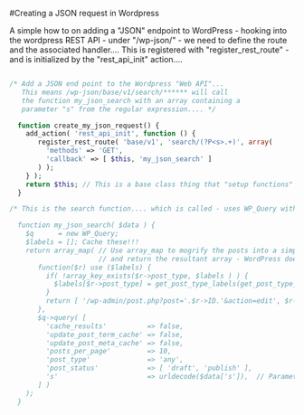 #Creating a JSON request in Wordpress

A simple how to on adding a "JSON" endpoint to WordPress - hooking into the
wordpress REST API - under "/wp-json/" - we need to define the route and the
associated handler.... This is registered with "register_rest_route" - and is
initialized by the "rest_api_init" action....

```php

/* Add a JSON end point to the Wordpress "Web API"...
   This means /wp-json/base/v1/search/****** will call
   the function my_json_search with an array containing a
   parameter "s" from the regular expression.... */

  function create_my_json_request() {
    add_action( 'rest_api_init', function () {
       register_rest_route( 'base/v1', 'search/(?P<s>.+)', array(
         'methods' => 'GET',
         'callback' => [ $this, 'my_json_search' ]
       ) );
    } );
    return $this; // This is a base class thing that "setup functions" are chained so have to return "self"
  }

/* This is the search function.... which is called - uses WP_Query with a parameter of "s" to search posts...

  function my_json_search( $data ) {
    $q      = new WP_Query;
    $labels = []; Cache these!!!
    return array_map( // Use array_map to mogrify the posts into a simpler JSON strucure,
                      // and return the resultant array - WordPress does the rest!
       function($r) use ($labels) {
         if( !array_key_exists($r->post_type, $labels ) ) {
           $labels[$r->post_type] = get_post_type_labels(get_post_type_object($r->post_type))->singular_name;
         }
         return [ '/wp-admin/post.php?post='.$r->ID.'&action=edit', $r->post_title, $labels[$r->post_type]];
       },
       $q->query( [
         'cache_results'          => false,
         'update_post_term_cache' => false,
         'update_post_meta_cache' => false,
         'posts_per_page'         => 10,
         'post_type'              => 'any',
         'post_status'            => [ 'draft', 'publish' ],
         's'                      => urldecode($data['s']),  // Parameter "s" passed through in data array
       ] )
    );
  }
```